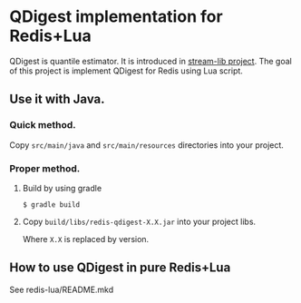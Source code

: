 # QDigest implementation for Redis+Lua

QDigest is quantile estimator.  It is introduced in [stream-lib project](https://github.com/clearspring/stream-lib).
The goal of this project is implement QDigest for Redis using Lua script.

## Use it with Java.

### Quick method.

Copy `src/main/java` and `src/main/resources` directories into your project.

### Proper method.

1.  Build by using gradle

        $ gradle build

2.  Copy `build/libs/redis-qdigest-X.X.jar` into your project libs.

    Where `X.X` is replaced by version.

## How to use QDigest in pure Redis+Lua

See redis-lua/README.mkd

